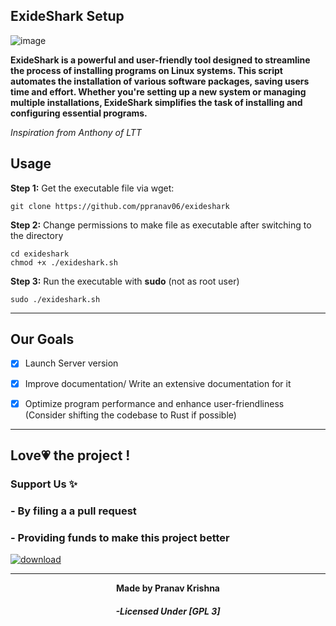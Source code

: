 ##                    <strong>   ExideShark Setup</strong>

![image](https://user-images.githubusercontent.com/93813737/172992710-a47f54a9-16f7-4839-8634-bd9570103282.png)


  **ExideShark is a powerful and user-friendly tool designed to streamline the process of installing programs on Linux systems. This script automates the installation of various software packages,
  saving users time and effort. Whether you're setting up a new system or managing multiple installations, ExideShark simplifies the task of installing and configuring essential programs.**



_Inspiration  from Anthony of LTT_





## Usage 

**Step 1:** Get the executable file via wget:

    git clone https://github.com/ppranav06/exideshark

**Step 2:** Change permissions to make file as executable after switching to the directory

    cd exideshark
    chmod +x ./exideshark.sh

**Step 3:** Run the executable with **sudo** (not as root user)

    sudo ./exideshark.sh

   
    
   
   ----------------   



   
<h2 align="left">Our Goals</h2> 


-  [X]   Launch Server version 

-  [x]  Improve documentation/ Write an extensive documentation for it 

-  [x]   Optimize program performance and enhance user-friendliness (Consider shifting the codebase to Rust if possible)


   -----------
## Love💗 the project ! 
###   Support Us  ✨
###  - By filing a a pull request 
###  - Providing funds to make this project better 
[![download](https://github.com/AmanBhatnagar12/ExideShark/assets/93813737/159b0119-7c3f-4c41-af42-782c7615b179)](paypal.me/ExideShark)

    
----------------------
 


    
   
<div align="center">
 <strong>Made by Pranav Krishna</strong> 
</div>



<div align="center ">
<h5> -Licensed Under [GPL 3]</h5> </div> 


    
    
    
    
  
    

